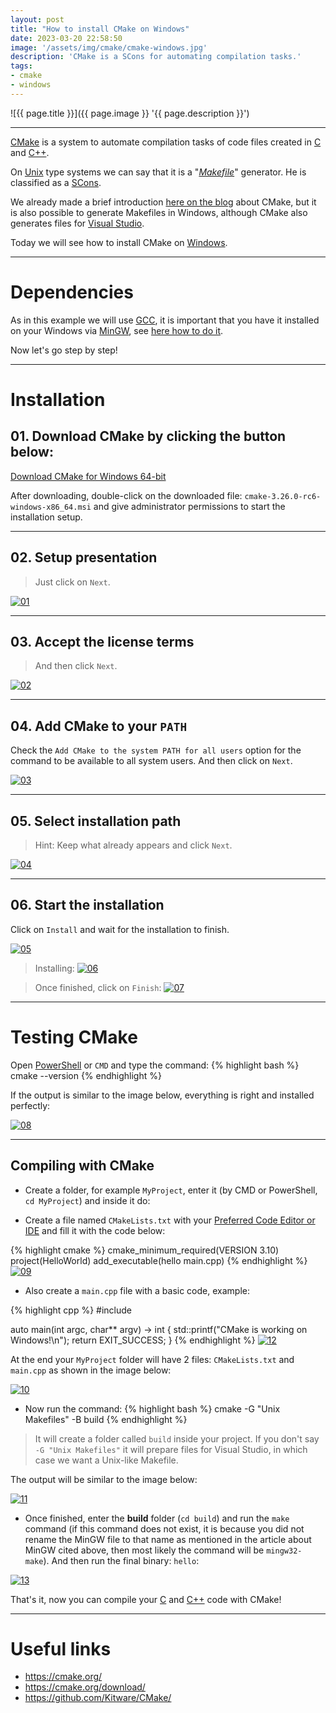 ```yaml
---
layout: post
title: "How to install CMake on Windows"
date: 2023-03-20 22:58:50
image: '/assets/img/cmake/cmake-windows.jpg'
description: 'CMake is a SCons for automating compilation tasks.'
tags:
- cmake
- windows
---
```


![{{ page.title }}]({{ page.image }} '{{ page.description }}')

---

[CMake](https://terminalroot.com/tags#cmake) is a system to automate compilation tasks of code files created in [C](https://terminalroot.com/tags#clanguage) and [C++](https://terminalroot.com/tags#cpp).

On [Unix](https://terminalroot.com/tags#unix) type systems we can say that it is a "*[Makefile](https://terminalroot.com/tags#make)*" generator. He is classified as a [SCons](https://en.wikipedia.org/wiki/SCons).

We already made a brief introduction [here on the blog](https://terminalroot.com/how-to-compile-your-programs-with-cmake/) about CMake, but it is also possible to generate Makefiles in Windows, although CMake also generates files for [Visual Studio](https://terminalroot.com/the-32-best-ides-text-editors-for-cpp/).

Today we will see how to install CMake on [Windows](https://terminalroot.com/tags#windows).

---

# Dependencies
As in this example we will use [GCC](https://terminalroot.com/tags#gcc), it is important that you have it installed on your Windows via [MinGW](https://terminalroot.com/how-to-install-gcc-gpp-mingw-on-windows/), see [here how to do it](https://terminalroot.com/how-to-install-gcc-gpp-mingw-on-windows/).

Now let's go step by step!

---

# Installation

## 01. Download CMake by clicking the button below:
<a href="https://github.com/Kitware/CMake/releases/download/v3.26.0-rc6/cmake-3.26.0-rc6-windows-x86_64.msi" class="btn btn-danger btn- lg">Download CMake for Windows 64-bit</a>

After downloading, double-click on the downloaded file: `cmake-3.26.0-rc6-windows-x86_64.msi` and give administrator permissions to start the installation setup.

---

## 02. Setup presentation
> Just click on `Next`.

[![01](/assets/img/cmake/win/01-cmake.jpg)](/assets/img/cmake/win/01-cmake.jpg)

---

## 03. Accept the license terms
> And then click `Next`.

[![02](/assets/img/cmake/win/02-cmake.jpg)](/assets/img/cmake/win/02-cmake.jpg)

---

## 04. Add CMake to your `PATH`
Check the `Add CMake to the system PATH for all users` option for the command to be available to all system users. And then click on `Next`.

[![03](/assets/img/cmake/win/03-cmake.jpg)](/assets/img/cmake/win/03-cmake.jpg)

---

## 05. Select installation path
> Hint: Keep what already appears and click `Next`.

[![04](/assets/img/cmake/win/04-cmake.jpg)](/assets/img/cmake/win/04-cmake.jpg)

---

## 06. Start the installation
Click on `Install` and wait for the installation to finish.

[![05](/assets/img/cmake/win/05-cmake.jpg)](/assets/img/cmake/win/05-cmake.jpg)

> Installing:
[![06](/assets/img/cmake/win/06-cmake.jpg)](/assets/img/cmake/win/06-cmake.jpg)

> Once finished, click on `Finish`:
[![07](/assets/img/cmake/win/07-cmake.jpg)](/assets/img/cmake/win/07-cmake.jpg)

---

# Testing CMake
Open [PowerShell](https://terminalroot.com/how-to-install-powershell-on-ubuntu-and-getting-started/) or `CMD` and type the command:
{% highlight bash %}
cmake --version
{% endhighlight %}

If the output is similar to the image below, everything is right and installed perfectly:

[![08](/assets/img/cmake/win/08-cmake.jpg)](/assets/img/cmake/win/08-cmake.jpg)

---

## Compiling with CMake

+ Create a folder, for example `MyProject`, enter it (by CMD or PowerShell, `cd MyProject`) and inside it do:

+ Create a file named `CMakeLists.txt` with your [Preferred Code Editor or IDE](https://terminalroot.com/the-32-best-ides-text-editors-for-cpp/) and fill it with the code below:

{% highlight cmake %}
cmake_minimum_required(VERSION 3.10)
project(HelloWorld)
add_executable(hello main.cpp)
{% endhighlight %}
[![09](/assets/img/cmake/win/09-cmake.jpg)](/assets/img/cmake/win/09-cmake.jpg)

+ Also create a `main.cpp` file with a basic code, example:

{% highlight cpp %}
#include <iostream>

auto main(int argc, char** argv) -> int {
   std::printf("CMake is working on Windows!\n");
   return EXIT_SUCCESS;
}
{% endhighlight %}
[![12](/assets/img/cmake/win/12-cmake.jpg)](/assets/img/cmake/win/12-cmake.jpg)

At the end your `MyProject` folder will have 2 files: `CMakeLists.txt` and `main.cpp` as shown in the image below:

[![10](/assets/img/cmake/win/10-cmake.jpg)](/assets/img/cmake/win/10-cmake.jpg)

+ Now run the command:
{% highlight bash %}
cmake -G "Unix Makefiles" -B build
{% endhighlight %}
> It will create a folder called `build` inside your project. If you don't say `-G "Unix Makefiles"` it will prepare files for Visual Studio, in which case we want a Unix-like Makefile.

The output will be similar to the image below:

[![11](/assets/img/cmake/win/11-cmake.jpg)](/assets/img/cmake/win/11-cmake.jpg)

+ Once finished, enter the **build** folder (`cd build`) and run the `make` command (if this command does not exist, it is because you did not rename the MinGW file to that name as mentioned in the article about MinGW cited above, then most likely the command will be `mingw32-make`). And then run the final binary: `hello`:

[![13](/assets/img/cmake/win/13-cmake.jpg)](/assets/img/cmake/win/13-cmake.jpg)

That's it, now you can compile your [C](https://terminalroot.com/tags#clanguage) and [C++](https://terminalroot.com/tags#cpp) code with CMake!

---

# Useful links
+ <https://cmake.org/>
+ <https://cmake.org/download/>
+ <https://github.com/Kitware/CMake/>




